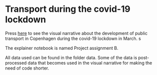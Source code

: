 # Transport during the covid-19 lockdown

Press [here](https://tuelindhart.github.io/Transport_vs_covid19/MainStory.html) to see the visual narrative about the development of public transport in Copenhagen during the covid-19 lockdown in March. s

The explainer notebook is named Project assignment B. 

All data used can be found in the folder data. Some of the data is post-processed data that becomes used in the visual narrative for making the need of code shorter. 
